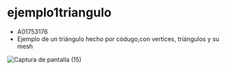 # ejemplo1triangulo
 - A01753176
 - Ejemplo de un triángulo hecho por códugo,con vertices, triángulos y su mesh
 
![Captura de pantalla (15)](https://user-images.githubusercontent.com/84719490/200090419-e2d969b9-d3b3-4c2a-bff1-b07d04de2067.png)
